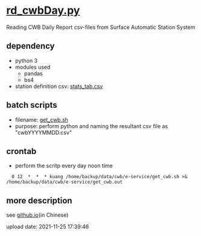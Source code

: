 # [rd_cwbDay.py](https://github.com/sinotec2/rd_cwbDay.py/blob/main/rd_cwbDay.py)
Reading CWB Daily Report csv-files from Surface Automatic Station System

## dependency
- python 3
- modules used
  - pandas
  - bs4
- station definition csv: [stats_tab.csv](https://github.com/sinotec2/rd_cwbDay.py/blob/main/stats_tab.csv)

## batch scripts
- filename: [get_cwb.sh](https://github.com/sinotec2/rd_cwbDay.py/blob/main/get_cwb.sh)
- purpose: perform python and naming the resultant csv file as "cwbYYYYMMDD.csv"

## crontab
- perform the scritp every day noon time
```
  0 12  *  *  * kuang /home/backup/data/cwb/e-service/get_cwb.sh >& /home/backup/data/cwb/e-service/get_cwb.out
```

## more description
see [github.io](https://sinotec2.github.io/jtd/docs/wind_models/cwb_daily_download/)(in Chinese)

upload date: 2021-11-25 17:39:46